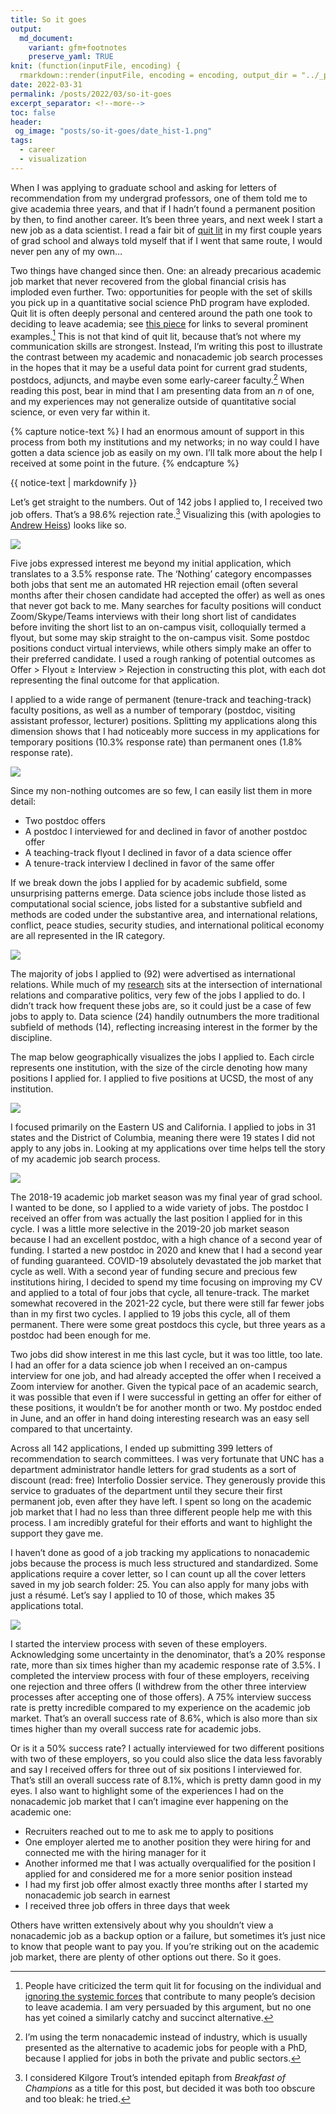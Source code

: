 ```yaml
---
title: So it goes
output:
  md_document:
    variant: gfm+footnotes
    preserve_yaml: TRUE
knit: (function(inputFile, encoding) {
  rmarkdown::render(inputFile, encoding = encoding, output_dir = "../_posts") })
date: 2022-03-31
permalink: /posts/2022/03/so-it-goes
excerpt_separator: <!--more-->
toc: false
header:
 og_image: "posts/so-it-goes/date_hist-1.png"
tags:
  - career
  - visualization
---
```


When I was applying to graduate school and asking for letters of
recommendation from my undergrad professors, one of them told me to give
academia three years, and that if I hadn’t found a permanent position by
then, to find another career. It’s been three years, and next week I
start a new job as a data scientist. I read a fair bit of [quit
lit](https://blogs.lse.ac.uk/impactofsocialsciences/2021/08/18/reading-academic-quit-lit-how-and-why-precarious-scholars-leave-academia)
in my first couple years of grad school and always told myself that if I
went that same route, I would never pen any of my own…

<!--more-->

Two things have changed since then. One: an already precarious academic
job market that never recovered from the global financial crisis has
imploded even further. Two: opportunities for people with the set of
skills you pick up in a quantitative social science PhD program have
exploded. Quit lit is often deeply personal and centered around the path
one took to deciding to leave academia; see [this
piece](https://www.insidehighered.com/views/2018/04/04/comparison-quit-lit-1970s-and-today-opinion)
for links to several prominent examples.[^1] This is not that kind of
quit lit, because that’s not where my communication skills are
strongest. Instead, I’m writing this post to illustrate the contrast
between my academic and nonacademic job search processes in the hopes
that it may be a useful data point for current grad students, postdocs,
adjuncts, and maybe even some early-career faculty.[^2] When reading
this post, bear in mind that I am presenting data from an *n* of one,
and my experiences may not generalize outside of quantitative social
science, or even very far within it.

{% capture notice-text %} I had an enormous amount of support in this
process from both my institutions and my networks; in no way could I
have gotten a data science job as easily on my own. I’ll talk more about
the help I received at some point in the future. {% endcapture %}

<div class="notice--danger">

{{ notice-text | markdownify }}

</div>

Let’s get straight to the numbers. Out of 142 jobs I applied to, I
received two job offers. That’s a 98.6% rejection rate.[^3] Visualizing
this (with apologies to [Andrew
Heiss](https://www.andrewheiss.com/blog/2018/12/17/academic-job-market-visualized))
looks like so.

<img src="/images/posts/so-it-goes/waffle_combined-1.png" style="display: block; margin: auto;" />

Five jobs expressed interest me beyond my initial application, which
translates to a 3.5% response rate. The ‘Nothing’ category encompasses
both jobs that sent me an automated HR rejection email (often several
months after their chosen candidate had accepted the offer) as well as
ones that never got back to me. Many searches for faculty positions will
conduct Zoom/Skype/Teams interviews with their long short list of
candidates before inviting the short list to an on-campus visit,
colloquially termed a flyout, but some may skip straight to the
on-campus visit. Some postdoc positions conduct virtual interviews,
while others simply make an offer to their preferred candidate. I used a
rough ranking of potential outcomes as Offer &gt; Flyout ≥ Interview
&gt; Rejection in constructing this plot, with each dot representing the
final outcome for that application.

I applied to a wide range of permanent (tenure-track and teaching-track)
faculty positions, as well as a number of temporary (postdoc, visiting
assistant professor, lecturer) positions. Splitting my applications
along this dimension shows that I had noticeably more success in my
applications for temporary positions (10.3% response rate) than
permanent ones (1.8% response rate).

<img src="/images/posts/so-it-goes/waffle_split-1.png" style="display: block; margin: auto;" />

Since my non-nothing outcomes are so few, I can easily list them in more
detail:

-   Two postdoc offers
-   A postdoc I interviewed for and declined in favor of another postdoc
    offer
-   A teaching-track flyout I declined in favor of a data science offer
-   A tenure-track interview I declined in favor of the same offer

If we break down the jobs I applied for by academic subfield, some
unsurprising patterns emerge. Data science jobs include those listed as
computational social science, jobs listed for a substantive subfield and
methods are coded under the substantive area, and international
relations, conflict, peace studies, security studies, and international
political economy are all represented in the IR category.

<img src="/images/posts/so-it-goes/bar_subfield-1.png" style="display: block; margin: auto;" />

The majority of jobs I applied to (92) were advertised as international
relations. While much of my [research](/research) sits at the
intersection of international relations and comparative politics, very
few of the jobs I applied to do. I didn’t track how frequent these jobs
are, so it could just be a case of few jobs to apply to. Data science
(24) handily outnumbers the more traditional subfield of methods (14),
reflecting increasing interest in the former by the discipline.

The map below geographically visualizes the jobs I applied to. Each
circle represents one institution, with the size of the circle denoting
how many positions I applied for. I applied to five positions at UCSD,
the most of any institution.

<img src="/images/posts/so-it-goes/map-1.png" style="display: block; margin: auto;" />

I focused primarily on the Eastern US and California. I applied to jobs
in 31 states and the District of Columbia, meaning there were 19 states
I did not apply to any jobs in. Looking at my applications over time
helps tell the story of my academic job search process.

<img src="/images/posts/so-it-goes/date_hist-1.png" style="display: block; margin: auto;" />

The 2018-19 academic job market season was my final year of grad school.
I wanted to be done, so I applied to a wide variety of jobs. The postdoc
I received an offer from was actually the last position I applied for in
this cycle. I was a little more selective in the 2019-20 job market
season because I had an excellent postdoc, with a high chance of a
second year of funding. I started a new postdoc in 2020 and knew that I
had a second year of funding guaranteed. COVID-19 absolutely devastated
the job market that cycle as well. With a second year of funding secure
and precious few institutions hiring, I decided to spend my time
focusing on improving my CV and applied to a total of four jobs that
cycle, all tenure-track. The market somewhat recovered in the 2021-22
cycle, but there were still far fewer jobs than in my first two cycles.
I applied to 19 jobs this cycle, all of them permanent. There were some
great postdocs this cycle, but three years as a postdoc had been enough
for me.

Two jobs did show interest in me this last cycle, but it was too little,
too late. I had an offer for a data science job when I received an
on-campus interview for one job, and had already accepted the offer when
I received a Zoom interview for another. Given the typical pace of an
academic search, it was possible that even if I were successful in
getting an offer for either of these positions, it wouldn’t be for
another month or two. My postdoc ended in June, and an offer in hand
doing interesting research was an easy sell compared to that
uncertainty.

Across all 142 applications, I ended up submitting 399 letters of
recommendation to search committees. I was very fortunate that UNC has a
department administrator handle letters for grad students as a sort of
discount (read: free) Interfolio Dossier service. They generously
provide this service to graduates of the department until they secure
their first permanent job, even after they have left. I spent so long on
the academic job market that I had no less than three different people
help me with this process. I am incredibly grateful for their efforts
and want to highlight the support they gave me.

I haven’t done as good of a job tracking my applications to nonacademic
jobs because the process is much less structured and standardized. Some
applications require a cover letter, so I can count up all the cover
letters saved in my job search folder: 25. You can also apply for many
jobs with just a résumé. Let’s say I applied to 10 of those, which makes
35 applications total.

<img src="/images/posts/so-it-goes/waffle_nonac-1.png" style="display: block; margin: auto;" />

I started the interview process with seven of these employers.
Acknowledging some uncertainty in the denominator, that’s a 20% response
rate, more than six times higher than my academic response rate of 3.5%.
I completed the interview process with four of these employers,
receiving one rejection and three offers (I withdrew from the other
three interview processes after accepting one of those offers). A 75%
interview success rate is pretty incredible compared to my experience on
the academic job market. That’s an overall success rate of 8.6%, which
is also more than six times higher than my overall success rate for
academic jobs.

Or is it a 50% success rate? I actually interviewed for two different
positions with two of these employers, so you could also slice the data
less favorably and say I received offers for three out of six positions
I interviewed for. That’s still an overall success rate of 8.1%, which
is pretty damn good in my eyes. I also want to highlight some of the
experiences I had on the nonacademic job market that I can’t imagine
ever happening on the academic one:

-   Recruiters reached out to me to ask me to apply to positions
-   One employer alerted me to another position they were hiring for and
    connected me with the hiring manager for it
-   Another informed me that I was actually overqualified for the
    position I applied for and considered me for a more senior position
    instead
-   I had my first job offer almost exactly three months after I started
    my nonacademic job search in earnest
-   I received three job offers in three days that week

Others have written extensively about why you shouldn’t view a
nonacademic job as a backup option or a failure, but sometimes it’s just
nice to know that people want to pay you. If you’re striking out on the
academic job market, there are plenty of other options out there. So it
goes.

[^1]: People have criticized the term quit lit for focusing on the
    individual and [ignoring the systemic
    forces](https://www.wihe.com/article-details/74/quit-lit-is-about-labor-conditions)
    that contribute to many people’s decision to leave academia. I am
    very persuaded by this argument, but no one has yet coined a
    similarly catchy and succinct alternative.

[^2]: I’m using the term nonacademic instead of industry, which is
    usually presented as the alternative to academic jobs for people
    with a PhD, because I applied for jobs in both the private and
    public sectors.

[^3]: I considered Kilgore Trout’s intended epitaph from *Breakfast of
    Champions* as a title for this post, but decided it was both too
    obscure and too bleak: he tried.
